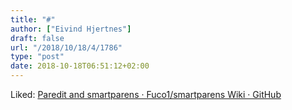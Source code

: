 ```yaml
---
title: "#"
author: ["Eivind Hjertnes"]
draft: false
url: "/2018/10/18/4/1786"
type: "post"
date: 2018-10-18T06:51:12+02:00
---
```


Liked:
[Paredit
and smartparens · Fuco1/smartparens Wiki · GitHub](https://github.com/Fuco1/smartparens/wiki/Paredit-and-smartparens)
